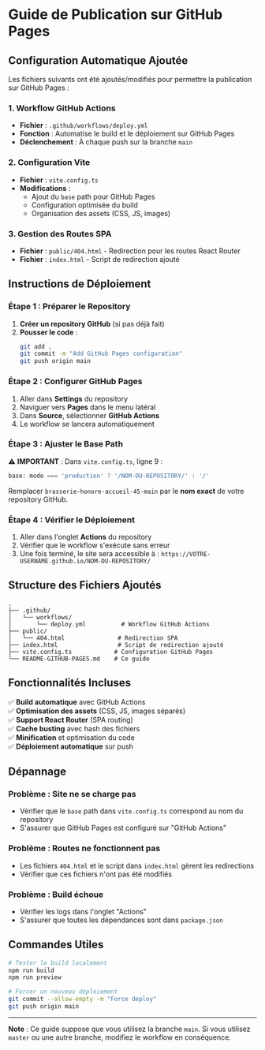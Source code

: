 # Guide de Publication sur GitHub Pages

## Configuration Automatique Ajoutée

Les fichiers suivants ont été ajoutés/modifiés pour permettre la publication sur GitHub Pages :

### 1. Workflow GitHub Actions
- **Fichier** : `.github/workflows/deploy.yml`
- **Fonction** : Automatise le build et le déploiement sur GitHub Pages
- **Déclenchement** : À chaque push sur la branche `main`

### 2. Configuration Vite
- **Fichier** : `vite.config.ts`
- **Modifications** :
  - Ajout du `base` path pour GitHub Pages
  - Configuration optimisée du build
  - Organisation des assets (CSS, JS, images)

### 3. Gestion des Routes SPA
- **Fichier** : `public/404.html` - Redirection pour les routes React Router
- **Fichier** : `index.html` - Script de redirection ajouté

## Instructions de Déploiement

### Étape 1 : Préparer le Repository

1. **Créer un repository GitHub** (si pas déjà fait)
2. **Pousser le code** :
   ```bash
   git add .
   git commit -m "Add GitHub Pages configuration"
   git push origin main
   ```

### Étape 2 : Configurer GitHub Pages

1. Aller dans **Settings** du repository
2. Naviguer vers **Pages** dans le menu latéral
3. Dans **Source**, sélectionner **GitHub Actions**
4. Le workflow se lancera automatiquement

### Étape 3 : Ajuster le Base Path

⚠️ **IMPORTANT** : Dans `vite.config.ts`, ligne 9 :
```typescript
base: mode === 'production' ? '/NOM-DU-REPOSITORY/' : '/'
```

Remplacer `brasserie-honore-accueil-45-main` par le **nom exact** de votre repository GitHub.

### Étape 4 : Vérifier le Déploiement

1. Aller dans l'onglet **Actions** du repository
2. Vérifier que le workflow s'exécute sans erreur
3. Une fois terminé, le site sera accessible à :
   `https://VOTRE-USERNAME.github.io/NOM-DU-REPOSITORY/`

## Structure des Fichiers Ajoutés

```
.
├── .github/
│   └── workflows/
│       └── deploy.yml          # Workflow GitHub Actions
├── public/
│   └── 404.html               # Redirection SPA
├── index.html                 # Script de redirection ajouté
├── vite.config.ts            # Configuration GitHub Pages
└── README-GITHUB-PAGES.md    # Ce guide
```

## Fonctionnalités Incluses

✅ **Build automatique** avec GitHub Actions  
✅ **Optimisation des assets** (CSS, JS, images séparés)  
✅ **Support React Router** (SPA routing)  
✅ **Cache busting** avec hash des fichiers  
✅ **Minification** et optimisation du code  
✅ **Déploiement automatique** sur push  

## Dépannage

### Problème : Site ne se charge pas
- Vérifier que le `base` path dans `vite.config.ts` correspond au nom du repository
- S'assurer que GitHub Pages est configuré sur "GitHub Actions"

### Problème : Routes ne fonctionnent pas
- Les fichiers `404.html` et le script dans `index.html` gèrent les redirections
- Vérifier que ces fichiers n'ont pas été modifiés

### Problème : Build échoue
- Vérifier les logs dans l'onglet "Actions"
- S'assurer que toutes les dépendances sont dans `package.json`

## Commandes Utiles

```bash
# Tester le build localement
npm run build
npm run preview

# Forcer un nouveau déploiement
git commit --allow-empty -m "Force deploy"
git push origin main
```

---

**Note** : Ce guide suppose que vous utilisez la branche `main`. Si vous utilisez `master` ou une autre branche, modifiez le workflow en conséquence.
